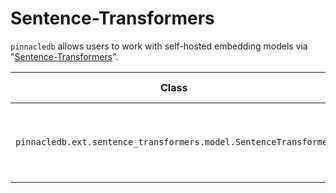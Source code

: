 # Sentence-Transformers

`pinnacledb` allows users to work with self-hosted embedding models via "[Sentence-Transformers](https://sbert.net/)".

| Class | Description | GitHub | API-docs |
| --- | --- | --- | --- |
| `pinnacledb.ext.sentence_transformers.model.SentenceTransformer` | Embeds a piece of text with a model hosted locally | [Code](https://github.com/SuperDuperDB/pinnacledb/blob/main/pinnacledb/ext/sentence_transformers/model.py) | ... |